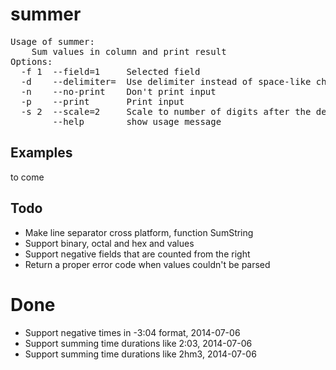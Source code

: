 summer
======

<pre>
Usage of summer:
	Sum values in column and print result
Options:
  -f 1  --field=1     Selected field
  -d    --delimiter=  Use delimiter instead of space-like characters
  -n    --no-print    Don't print input
  -p    --print       Print input
  -s 2  --scale=2     Scale to number of digits after the decimal point
        --help        show usage message
</pre>

## Examples

to come

## Todo

* Make line separator cross platform, function SumString
* Support binary, octal and hex and values
* Support negative fields that are counted from the right
* Return a proper error code when values couldn't be parsed

# Done
* Support negative times in -3:04 format, 2014-07-06
* Support summing time durations like 2:03, 2014-07-06
* Support summing time durations like 2hm3, 2014-07-06
